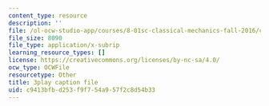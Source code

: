 ```yaml
---
content_type: resource
description: ''
file: /ol-ocw-studio-app/courses/8-01sc-classical-mechanics-fall-2016/c9413bfbd253f9f754a957f2c8d54b33_NCCzjtqZ28M.srt
file_size: 8090
file_type: application/x-subrip
learning_resource_types: []
license: https://creativecommons.org/licenses/by-nc-sa/4.0/
ocw_type: OCWFile
resourcetype: Other
title: 3play caption file
uid: c9413bfb-d253-f9f7-54a9-57f2c8d54b33
---
```

